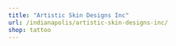 ```yaml
---
title: "Artistic Skin Designs Inc"
url: /indianapolis/artistic-skin-designs-inc/
shop: tattoo
---
```

